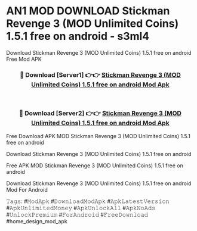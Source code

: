 # AN1 MOD DOWNLOAD Stickman Revenge 3 (MOD Unlimited Coins) 1.5.1 free on android - s3ml4
Download Stickman Revenge 3 (MOD Unlimited Coins) 1.5.1 free on android Free Mod APK

<div align="center">
<h3>🔴 Download [Server1] 👉👉 <a href="https://apk-comot.site?title=Stickman_Revenge_3_(MOD_Unlimited_Coins)_1.5.1_free_on_android">Stickman Revenge 3 (MOD Unlimited Coins) 1.5.1 free on android Mod Apk</a></h3><br>

<h3>🔴 Download [Server2] 👉👉 <a href="https://apk-comot.site?title=Stickman_Revenge_3_(MOD_Unlimited_Coins)_1.5.1_free_on_android">Stickman Revenge 3 (MOD Unlimited Coins) 1.5.1 free on android Mod Apk</a></h3>
</div>


Free Download APK MOD Stickman Revenge 3 (MOD Unlimited Coins) 1.5.1 free on android

Download Stickman Revenge 3 (MOD Unlimited Coins) 1.5.1 free on android 

Free APK MOD Stickman Revenge 3 (MOD Unlimited Coins) 1.5.1 free on android 

Download Stickman Revenge 3 (MOD Unlimited Coins) 1.5.1 free on android Mod For Android

𝚃𝚊𝚐𝚜: #𝙼𝚘𝚍𝙰𝚙𝚔 #𝙳𝚘𝚠𝚗𝚕𝚘𝚊𝚍𝙼𝚘𝚍𝙰𝚙𝚔 #𝙰𝚙𝚔𝙻𝚊𝚝𝚎𝚜𝚝𝚅𝚎𝚛𝚜𝚒𝚘𝚗 #𝙰𝚙𝚔𝚄𝚗𝚕𝚒𝚖𝚒𝚝𝚎𝚍𝙼𝚘𝚗𝚎𝚢 #𝙰𝚙𝚔𝚄𝚗𝚕𝚘𝚌𝚔𝙰𝚕𝚕 #𝙰𝚙𝚔𝙽𝚘𝙰𝚍𝚜 #𝚄𝚗𝚕𝚘𝚌𝚔𝙿𝚛𝚎𝚖𝚒𝚞𝚖 #𝙵𝚘𝚛𝙰𝚗𝚍𝚛𝚘𝚒𝚍 #𝙵𝚛𝚎𝚎𝙳𝚘𝚠𝚗𝚕𝚘𝚊𝚍 #home_design_mod_apk